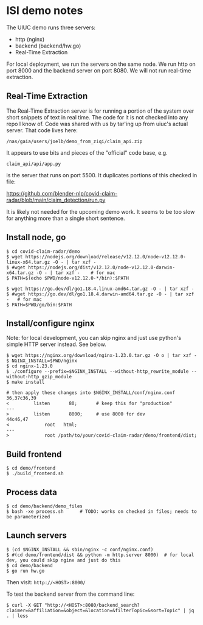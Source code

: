 # ISI demo notes

The UIUC demo runs three servers:

* http (nginx)
* backend (backend/hw.go)
* Real-Time Extraction

For local deployment, we run the servers on the same node.  We run
http on port 8000 and the backend server on port 8080.  We will not
run real-time extraction.


## Real-Time Extraction

The Real-Time Extraction server is for running a portion of the system
over short snippets of text in real time.  The code for it is not
checked into any repo I know of.  Code was shared with us by tar'ing
up from uiuc's actual server.  That code lives here:

```
/nas/gaia/users/joelb/demo_from_ziqi/claim_api.zip
```

It appears to use bits and pieces of the "official" code base, e.g.

```
claim_api/api/app.py
```

is the server that runs on port 5500.  It duplicates portions of this
checked in file:

https://github.com/blender-nlp/covid-claim-radar/blob/main/claim_detection/run.py

It is likely not needed for the upcoming demo work.  It seems to be
too slow for anything more than a single short sentence.


## Install node, go

```
$ cd covid-claim-radar/demo
$ wget https://nodejs.org/download/release/v12.12.0/node-v12.12.0-linux-x64.tar.gz -O - | tar xzf -
$ #wget https://nodejs.org/dist/v12.12.0/node-v12.12.0-darwin-x64.tar.gz -O - | tar xzf -    # for mac
$ PATH=$(echo $PWD/node-v12.12.0-*/bin):$PATH

$ wget https://go.dev/dl/go1.18.4.linux-amd64.tar.gz -O - | tar xzf -
$ #wget https://go.dev/dl/go1.18.4.darwin-amd64.tar.gz -O - | tar xzf -   # for mac
$ PATH=$PWD/go/bin:$PATH
```

## Install/configure nginx

Note: for local development, you can skip nginx and just use python's
simple HTTP server instead.  See below.

```
$ wget https://nginx.org/download/nginx-1.23.0.tar.gz -O o | tar xzf -
$ NGINX_INSTALL=$PWD/nginx
$ cd nginx-1.23.0
$ ./configure --prefix=$NGINX_INSTALL --without-http_rewrite_module --without-http_gzip_module
$ make install

# then apply these changes into $NGINX_INSTALL/conf/nginx.conf
36,37c36,39
<         listen       80;       # keep this for "production"
---
>         listen       8000;     # use 8000 for dev
44c46,47
<             root   html;
---
>             root /path/to/your/covid-claim-radar/demo/frontend/dist;
```

## Build frontend

```
$ cd demo/frontend
$ ./build_frontend.sh
```

## Process data

```
$ cd demo/backend/demo_files
$ bash -xe process.sh      # TODO: works on checked in files; needs to be parameterized
```

## Launch servers

```
$ (cd $NGINX_INSTALL && sbin/nginx -c conf/nginx.conf)
$ #(cd demo/frontend/dist && python -m http.server 8000)  # for local dev, you could skip nginx and just do this
$ cd demo/backend
$ go run hw.go
```

Then visit: `http://<HOST>:8000/`

To test the backend server from the command line:
```
$ curl -X GET "http://<HOST>:8080/backend_search?claimer=&affiliation=&object=&location=&filterTopic=&sort=Topic" | jq . | less
```
